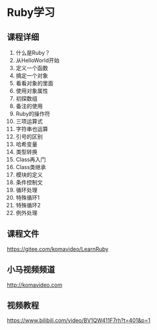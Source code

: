 Ruby学习
========

## 课程详细

1. 什么是Ruby？
2. 从HelloWorld开始
3. 定义一个函数
4. 搞定一个对象
5. 看看对象的里面
6. 使用对象属性
7. 初探数组
8. 备注的使用
9. Ruby的操作符
10. 三项运算式
11. 字符串也运算
12. 引号的区别
13. 哈希变量
14. 类型转换
15. Class再入门
16. Class类继承
17. 模块的定义
18. 条件控制文
19. 循环处理
20. 特殊循环1
21. 特殊循环2
22. 例外处理

## 课程文件

https://gitee.com/komavideo/LearnRuby

## 小马视频频道

http://komavideo.com


## 视频教程

https://www.bilibili.com/video/BV1QW411F7rh?t=401&p=1